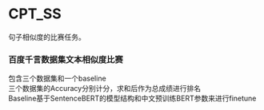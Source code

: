 # CPT_SS
句子相似度的比赛任务。

### 百度千言数据集文本相似度比赛
包含三个数据集和一个baseline</br>
三个数据集的Accuracy分别计分，求和后作为总成绩进行排名</br>
Baseline基于SentenceBERT的模型结构和中文预训练BERT参数来进行finetune</br>
